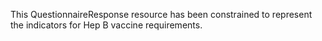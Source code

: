 This QuestionnaireResponse resource has been constrained to represent the indicators for Hep B vaccine requirements.